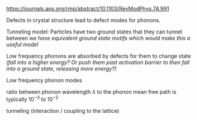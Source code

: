 https://journals.aps.org/rmp/abstract/10.1103/RevModPhys.74.991

Defects in crystal structure lead to defect modes for phonons. 

Tunneling model: Particles have two ground states that they can tunnel between
*we have equivalent ground state motifs which would make this a useful model*

Low frequency phonons are absorbed by defects for them to change state *(fall into a higher energy? Or push them past activation barrier to then fall into a ground state, releasing more energy?)*

Low frequency phonon modes

ratio between phonon wavelength $\lambda$ to the phonon mean free path is typically $10^{-3} \text{ to } 10^{-2}$ 

tunneling (interaction / coupling to the lattice) 